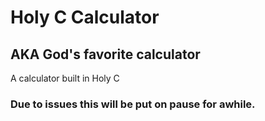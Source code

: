 # Holy C Calculator
## AKA God's favorite calculator
A calculator built in Holy C

### Due to issues this will be put on pause for awhile.
